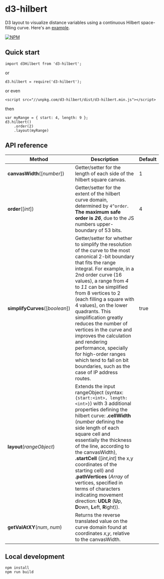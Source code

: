 # d3-hilbert

D3 layout to visualize distance variables using a continuous Hilbert space-filling curve. Here's an [example](http://bl.ocks.org/vasturiano/aee11f57aaa6b1ec96f1df386166a396).

[![NPM](https://nodei.co/npm/d3-hilbert.png?compact=true)](https://nodei.co/npm/d3-hilbert/)

## Quick start

```
import d3Hilbert from 'd3-hilbert';
```
or
```
d3.hilbert = require('d3-hilbert');
```
or even
```
<script src="//unpkg.com/d3-hilbert/dist/d3-hilbert.min.js"></script>
```
then
```
var myRange = { start: 4, length: 9 };
d3.hilbert()
    .order(2)
    .layout(myRange)
```

## API reference

| Method | Description | Default |
| ------------------ | -------------------------------------------------------------------------------------------------------------------------- | ------------- |
| **canvasWidth**([*number*]) | Getter/setter for the length of each side of the hilbert square canvas. | 1 |
| **order**([*int*]) | Getter/setter for the extent of the hilbert curve domain, determined by `4^order`. **The maximum safe order is *26***, due to the JS numbers upper-boundary of 53 bits. | 4 |
| **simplifyCurves**([*boolean*]) | Getter/setter for whether to simplify the resolution of the curve to the most canonical 2-bit boundary that fits the range integral. For example, in a 2nd order curve (16 values), a range from *4* to *11* can be simplified from 8 vertices to 2 (each filling a square with 4 values), on the lower quadrants. This simplification greatly reduces the number of vertices in the curve and improves the calculation and rendering performance, specially for high-order ranges which tend to fall on bit boundaries, such as the case of IP address routes. | true |
| **layout**(*rangeObject*) | Extends the input rangeObject (syntax: `{start:<int>, length:<int>}`) with 3 additional properties defining the hilbert curve: **.cellWidth** (*number* defining the side length of each square cell and essentially the thickness of the line, according to the canvasWidth), **.startCell** ([*int*,*int*] the x,y coordinates of the starting cell) and **.pathVertices** (*Array* of vertices, specified in terms of characters indicating movement direction: **UDLR** (**U**p, **D**own, **L**eft, **R**ight)). | |
| **getValAtXY**(*num*, *num*) | Returns the reverse translated value on the curve domain found at coordinates *x*,*y*, relative to the canvasWidth. | |

## Local development

```
npm install
npm run build
```
